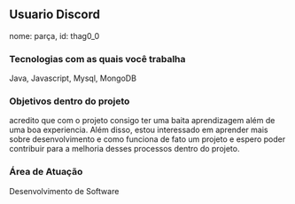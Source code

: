 

## Usuario Discord
nome: parça,
id: thag0_0

### Tecnologias com as quais você trabalha
Java,
Javascript,
Mysql,
MongoDB

### Objetivos dentro do projeto
acredito que com o projeto consigo ter uma baita aprendizagem além de uma boa experiencia. Além disso, estou interessado em aprender mais sobre desenvolvimento e como funciona de fato um projeto e espero poder contribuir para a melhoria desses processos dentro do projeto.

### Área de Atuação
Desenvolvimento de Software